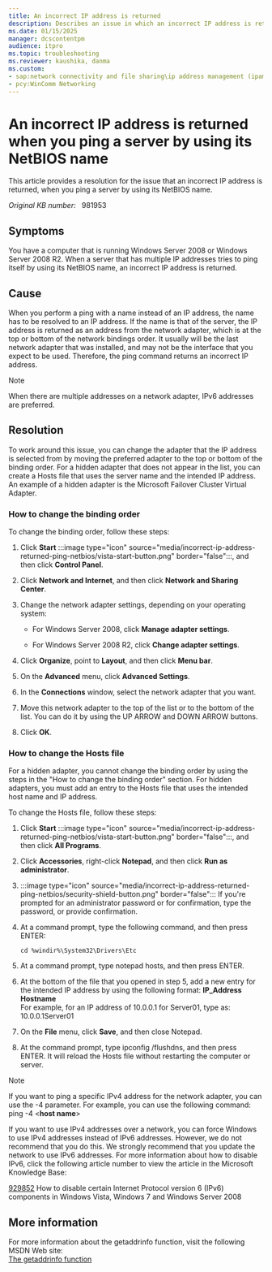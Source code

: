 ```yaml
---
title: An incorrect IP address is returned
description: Describes an issue in which an incorrect IP address is returned when you ping a server by using its NetBIOS name.
ms.date: 01/15/2025
manager: dcscontentpm
audience: itpro
ms.topic: troubleshooting
ms.reviewer: kaushika, danma
ms.custom:
- sap:network connectivity and file sharing\ip address management (ipam)
- pcy:WinComm Networking
---
```

# An incorrect IP address is returned when you ping a server by using its NetBIOS name  

This article provides a resolution for the issue that an incorrect IP address is returned, when you ping a server by using its NetBIOS name.

_Original KB number:_ &nbsp; 981953

## Symptoms

You have a computer that is running Windows Server 2008 or Windows Server 2008 R2. When a server that has multiple IP addresses tries to ping itself by using its NetBIOS name, an incorrect IP address is returned.

## Cause

When you perform a ping with a name instead of an IP address, the name has to be resolved to an IP address. If the name is that of the server, the IP address is returned as an address from the network adapter, which is at the top or bottom of the network bindings order. It usually will be the last network adapter that was installed, and may not be the interface that you expect to be used. Therefore, the ping command returns an incorrect IP address.

> [!NOTE]
> When there are multiple addresses on a network adapter, IPv6 addresses are preferred.

## Resolution

To work around this issue, you can change the adapter that the IP address is selected from by moving the preferred adapter to the top or bottom of the binding order. For a hidden adapter that does not appear in the list, you can create a Hosts file that uses the server name and the intended IP address. An example of a hidden adapter is the Microsoft Failover Cluster Virtual Adapter.

### How to change the binding order

To change the binding order, follow these steps:

1. Click **Start** :::image type="icon" source="media/incorrect-ip-address-returned-ping-netbios/vista-start-button.png" border="false":::, and then click **Control Panel**.
2. Click **Network and Internet**, and then click **Network and Sharing Center**.

3. Change the network adapter settings, depending on your operating system:
   - For Windows Server 2008, click **Manage adapter settings**.

   - For Windows Server 2008 R2, click **Change adapter settings**.

4. Click **Organize**, point to **Layout**, and then click **Menu bar**.

5. On the **Advanced** menu, click **Advanced Settings**.

6. In the **Connections** window, select the network adapter that you want.
7. Move this network adapter to the top of the list or to the bottom of the list. You can do it by using the UP ARROW and DOWN ARROW buttons.
8. Click **OK**.

### How to change the Hosts file

For a hidden adapter, you cannot change the binding order by using the steps in the "How to change the binding order" section. For hidden adapters, you must add an entry to the Hosts file that uses the intended host name and IP address.

To change the Hosts file, follow these steps:

1. Click **Start** :::image type="icon" source="media/incorrect-ip-address-returned-ping-netbios/vista-start-button.png" border="false":::, and then click **All Programs**.
2. Click **Accessories**, right-click **Notepad**, and then click **Run as administrator**.

3. :::image type="icon" source="media/incorrect-ip-address-returned-ping-netbios/security-shield-button.png" border="false"::: If you're prompted for an administrator password or for confirmation, type the password, or provide confirmation.
4. At a command prompt, type the following command, and then press ENTER:  

    ```console  
   cd %windir%\System32\Drivers\Etc  
   ```  

5. At a command prompt, type notepad hosts, and then press ENTER.
6. At the bottom of the file that you opened in step 5, add a new entry for the intended IP address by using the following format: **IP_Address** **Hostname**  
For example, for an IP address of 10.0.0.1 for Server01, type as:  
10.0.0.1Server01  

7. On the **File** menu, click **Save**, and then close Notepad.
8. At the command prompt, type ipconfig /flushdns, and then press ENTER. It will reload the Hosts file without restarting the computer or server.

> [!NOTE]
> If you want to ping a specific IPv4 address for the network adapter, you can use the -4 parameter. For example, you can use the following command:  
 ping -4 \<**host name**>  
>  
>If you want to use IPv4 addresses over a network, you can force Windows to use IPv4 addresses instead of IPv6 addresses. However, we do not recommend that you do this. We strongly recommend that you update the network to use IPv6 addresses. For more information about how to disable IPv6, click the following article number to view the article in the Microsoft Knowledge Base:  
>
>[929852](https://support.microsoft.com/help/929852) How to disable certain Internet Protocol version 6 (IPv6) components in Windows Vista, Windows 7 and Windows Server 2008  

## More information

For more information about the getaddrinfo function, visit the following MSDN Web site:  
[The getaddrinfo function](/windows/win32/api/ws2tcpip/nf-ws2tcpip-getaddrinfo)  
